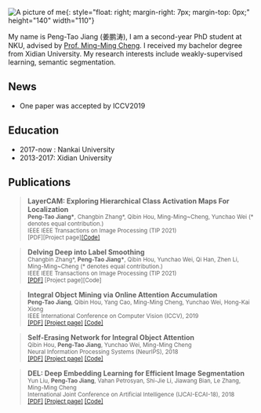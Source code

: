 ![A picture of me](https://raw.githubusercontent.com/PengtaoJiang/pengtaojiang.github.io/master/jpt1.jpg){: style="float: right; margin-right: 7px; margin-top: 0px;" height="140" width="110"}

My name is Peng-Tao Jiang (姜鹏涛), I am a second-year PhD student at NKU, advised by [Prof. Ming-Ming Cheng](https://mmcheng.net/zh/cmm/). I received my bachelor degree from Xidian University. My research interests include weakly-supervised learning, semantic segmentation.

## News

+ One paper was accepted by ICCV2019


## Education

+ 2017-now : Nankai University
+ 2013-2017: Xidian University




## Publications
>  **LayerCAM: Exploring Hierarchical Class Activation Maps For Localization**       
  <sub><b>Peng-Tao Jiang*</b>, Changbin Zhang*, Qibin Hou, Ming-Ming~Cheng, Yunchao Wei (* denotes equal contribution.)  
  IEEE IEEE Transactions on Image Processing (TIP 2021)   
  [PDF][Project page][[Code]](https://github.com/PengtaoJiang/LayerCAM.git)
  
>  **Delving Deep into Label Smoothing**       
  <sub>Changbin Zhang*, <b>Peng-Tao Jiang*</b>, Qibin Hou, Yunchao Wei, Qi Han, Zhen Li, Ming-Ming~Cheng (* denotes equal contribution.)  
  IEEE IEEE Transactions on Image Processing (TIP 2021)   
  [[PDF]](http://arxiv.org/abs/2011.12562) [Project page][Code]
  
>  **Integral Object Mining via Online Attention Accumulation**       
  <sub>**Peng-Tao Jiang**, Qibin Hou, Yang Cao, Ming-Ming Cheng, Yunchao Wei, Hong-Kai Xiong    
  IEEE International Conference on Computer Vision (ICCV), 2019   
  [[PDF]](http://mftp.mmcheng.net/Papers/19ICCV_OAA.pdf) [[Project page]](https://mmcheng.net/oaa/) [[Code]](https://github.com/PengtaoJiang/OAA) 
  
>  **Self-Erasing Network for Integral Object Attention**      
  <sub>Qibin Hou, **Peng-Tao Jiang**, Yunchao Wei, Ming-Ming Cheng   
  Neural Information Processing Systems (NeurIPS), 2018   
  [[PDF]](https://arxiv.org/pdf/1810.09821.pdf) [[Project page]](http://mmcheng.net/zh/SeeNet/) [[Code]](https://github.com/Andrew-Qibin/SeeNet)

>  **DEL: Deep Embedding Learning for Efficient Image Segmentation**       
  <sub>Yun Liu, **Peng-Tao Jiang**, Vahan Petrosyan, Shi-Jie Li, Jiawang Bian, Le Zhang, Ming-Ming Cheng  
  International Joint Conference on Artificial Intelligence (IJCAI-ECAI-18), 2018   
  [[PDF]](https://www.ijcai.org/proceedings/2018/0120.pdf) [[Project page]](https://mmcheng.net/zh/del/) [[Code]](https://github.com/PengtaoJiang/del)
